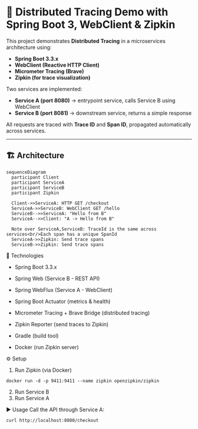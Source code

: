# 📌 Distributed Tracing Demo with Spring Boot 3, WebClient & Zipkin

This project demonstrates **Distributed Tracing** in a microservices architecture using:

- **Spring Boot 3.3.x**
- **WebClient (Reactive HTTP Client)**
- **Micrometer Tracing (Brave)**
- **Zipkin (for trace visualization)**

Two services are implemented:

- **Service A (port 8080)** → entrypoint service, calls Service B using WebClient  
- **Service B (port 8081)** → downstream service, returns a simple response  

All requests are traced with **Trace ID** and **Span ID**, propagated automatically across services.

---

## 🏗️ Architecture

```mermaid
sequenceDiagram
  participant Client
  participant ServiceA
  participant ServiceB
  participant Zipkin

  Client->>ServiceA: HTTP GET /checkout
  ServiceA->>ServiceB: WebClient GET /hello
  ServiceB-->>ServiceA: "Hello from B"
  ServiceA-->>Client: "A -> Hello from B"

  Note over ServiceA,ServiceB: TraceId is the same across services<br/>Each span has a unique SpanId
  ServiceA->>Zipkin: Send trace spans
  ServiceB->>Zipkin: Send trace spans
```

🚀 Technologies

- Spring Boot 3.3.x

- Spring Web (Service B - REST API)

- Spring WebFlux (Service A - WebClient)

- Spring Boot Actuator (metrics & health)

- Micrometer Tracing + Brave Bridge (distributed tracing)

- Zipkin Reporter (send traces to Zipkin)

- Gradle (build tool)

- Docker (run Zipkin server)

⚙️ Setup

1. Run Zipkin (via Docker)

```
docker run -d -p 9411:9411 --name zipkin openzipkin/zipkin
```
2. Run Service B
3. Run Service A

▶️ Usage
Call the API through Service A:

```
curl http://localhost:8080/checkout
```